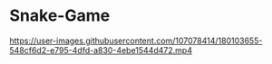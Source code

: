 # Snake-Game
 
https://user-images.githubusercontent.com/107078414/180103655-548cf6d2-e795-4dfd-a830-4ebe1544d472.mp4

